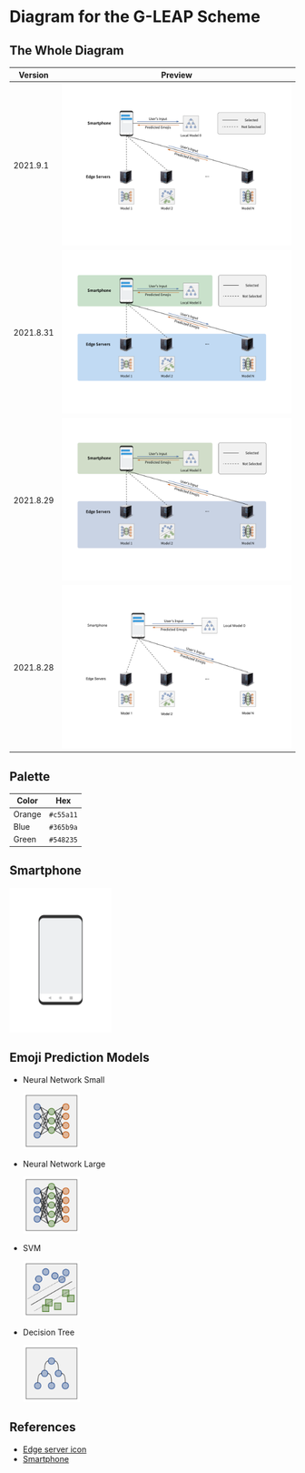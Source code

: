 # Diagram for the G-LEAP Scheme

## The Whole Diagram

| Version | Preview |
|---|---|
| 2021.9.1 | <img src="./builds/2021_09_01/gleap_scheme.svg"> |
| 2021.8.31 | <img src="./builds/2021_08_31/gleap_scheme.svg"> |
| 2021.8.29 | <img src="./builds/2021_08_29/gleap_scheme.svg"> |
| 2021.8.28 | <img src="./builds/2021_08_28/gleap_scheme.svg"> |

## Palette

| Color | Hex |
|---|---|
| Orange | `#c55a11` |
| Blue | `#365b9a` |
| Green | `#548235` |

## Smartphone

<img src="./smartphone.svg" width="180px">

## Emoji Prediction Models

- Neural Network Small

  <img src="neural_network_small.svg" width="100px">

- Neural Network Large

  <img src="neural_network_large.svg" width="100px">

- SVM

  <img src="svm.svg" width="100px">

- Decision Tree

  <img src="decision_tree.svg" width="100px">

## References

- [Edge server icon](https://iconarchive.com/show/vista-hardware-devices-icons-by-icons-land/Home-Server-icon.html)
- [Smartphone](https://www.123rf.com/photo_96875912_stock-vector-modern-smartphone-with-blank-chat-interface-layered-and-detailed-mockup-vector-illustration-.html)
